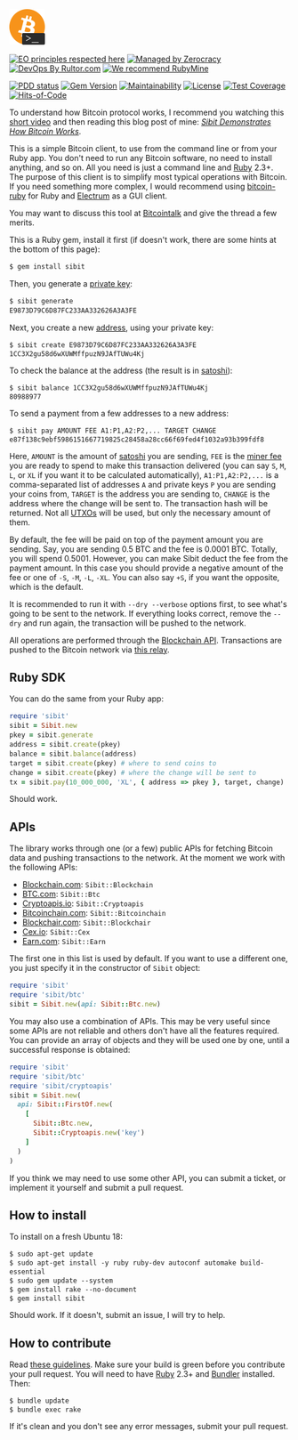 <img alt="logo" src="/logo.svg" width="64px"/>

[![EO principles respected here](https://www.elegantobjects.org/badge.svg)](https://www.elegantobjects.org)
[![Managed by Zerocracy](https://www.0crat.com/badge/C3RFVLU72.svg)](https://www.0crat.com/p/C3RFVLU72)
[![DevOps By Rultor.com](http://www.rultor.com/b/yegor256/sibit)](http://www.rultor.com/p/yegor256/sibit)
[![We recommend RubyMine](https://www.elegantobjects.org/rubymine.svg)](https://www.jetbrains.com/ruby/)

[![PDD status](http://www.0pdd.com/svg?name=yegor256/sibit)](http://www.0pdd.com/p?name=yegor256/sibit)
[![Gem Version](https://badge.fury.io/rb/sibit.svg)](http://badge.fury.io/rb/sibit)
[![Maintainability](https://api.codeclimate.com/v1/badges/74c909f06d4afa0d8001/maintainability)](https://codeclimate.com/github/yegor256/sibit/maintainability)
[![License](https://img.shields.io/badge/license-MIT-green.svg)](https://github.com/yegor256/takes/sibit/master/LICENSE.txt)
[![Test Coverage](https://img.shields.io/codecov/c/github/yegor256/sibit.svg)](https://codecov.io/github/yegor256/sibit?branch=master)
[![Hits-of-Code](https://hitsofcode.com/github/yegor256/sibit)](https://hitsofcode.com/view/github/yegor256/sibit)

To understand how Bitcoin protocol works, I recommend you watching
this [short video](https://www.youtube.com/watch?v=IV9pRBq5A4g) and
then reading this blog post of mine:
[_Sibit Demonstrates How Bitcoin Works_](https://www.yegor256.com/2019/05/07/sibit-bitcoin-command-line-client.html).

This is a simple Bitcoin client, to use from the command line
or from your Ruby app. You don't need to run any Bitcoin software,
no need to install anything, and so on. All you need is just a command line
and [Ruby](https://www.ruby-lang.org/en/) 2.3+. The purpose of this
client is to simplify most typical operations with Bitcoin. If you need
something more complex, I would recommend using
[bitcoin-ruby](https://github.com/lian/bitcoin-ruby) for Ruby and
[Electrum](https://electrum.org/) as a GUI client.

You may want to discuss this tool at [Bitcointalk](https://bitcointalk.org/index.php?topic=5130324)
and give the thread a few merits.

This is a Ruby gem, install it first (if doesn't work, there are
some hints at the bottom of this page):

```bash
$ gem install sibit
```

Then, you generate a [private key](https://en.bitcoin.it/wiki/Private_key):

```bash
$ sibit generate
E9873D79C6D87FC233AA332626A3A3FE
```

Next, you create a new [address](https://en.bitcoin.it/wiki/Address),
using your private key:

```
$ sibit create E9873D79C6D87FC233AA332626A3A3FE
1CC3X2gu58d6wXUWMffpuzN9JAfTUWu4Kj
```

To check the balance at the address (the result is in
[satoshi](https://en.bitcoin.it/wiki/Satoshi_%28unit%29)):

```
$ sibit balance 1CC3X2gu58d6wXUWMffpuzN9JAfTUWu4Kj
80988977
```

To send a payment from a few addresses to a new address:

```
$ sibit pay AMOUNT FEE A1:P1,A2:P2,... TARGET CHANGE
e87f138c9ebf5986151667719825c28458a28cc66f69fed4f1032a93b399fdf8
```

Here,
`AMOUNT` is the amount of [satoshi](https://en.bitcoin.it/wiki/Satoshi_%28unit%29) you are sending,
`FEE` is the [miner fee](https://en.bitcoin.it/wiki/Miner_fees) you are ready to spend to make this transaction delivered
(you can say `S`, `M`, `L`, or `XL` if you want it to be calculated automatically),
`A1:P1,A2:P2,...` is a comma-separated list of addresses `A` and private keys `P` you are sending your coins from,
`TARGET` is the address you are sending to,
`CHANGE` is the address where the change will be sent to.
The transaction hash will be returned.
Not all [UTXOs](https://en.wikipedia.org/wiki/Unspent_transaction_output)
will be used, but only the necessary amount of them.

By default, the fee will be paid on top of the payment amount you are sending.
Say, you are sending 0.5 BTC and the fee is 0.0001 BTC. Totally, you will
spend 0.5001. However, you can make Sibit deduct the fee from the payment
amount. In this case you should provide a negative amount of the fee
or one of `-S`, `-M`, `-L`, `-XL`. You can also say `+S`, if you want the
opposite, which is the default.

It is recommended to run it with `--dry --verbose` options first, to see
what's going to be sent to the network. If everything looks correct, remove
the `--dry` and run again, the transaction will be pushed to the network.

All operations are performed through the
[Blockchain API](https://www.blockchain.com/api/blockchain_api).
Transactions are pushed to the Bitcoin network via
[this relay](https://www.blockchain.com/btc/pushtx).

## Ruby SDK

You can do the same from your Ruby app:

```ruby
require 'sibit'
sibit = Sibit.new
pkey = sibit.generate
address = sibit.create(pkey)
balance = sibit.balance(address)
target = sibit.create(pkey) # where to send coins to
change = sibit.create(pkey) # where the change will be sent to
tx = sibit.pay(10_000_000, 'XL', { address => pkey }, target, change)
```

Should work.

## APIs

The library works through one (or a few) public APIs for fetching
Bitcoin data and pushing transactions to the network. At the moment we
work with the following APIs:

  * [Blockchain.com](https://www.blockchain.com/api/blockchain_api): `Sibit::Blockchain`
  * [BTC.com](https://btc.com/api-doc): `Sibit::Btc`
  * [Cryptoapis.io](https://docs.cryptoapis.io/rest-apis/blockchain-as-a-service-apis/btc/index): `Sibit::Cryptoapis`
  * [Bitcoinchain.com](https://bitcoinchain.com/api): `Sibit::Bitcoinchain`
  * [Blockchair.com](https://blockchair.com/api/docs): `Sibit::Blockchair`
  * [Cex.io](https://cex.io/rest-api): `Sibit::Cex`
  * [Earn.com](https://bitcoinfees.earn.com/api): `Sibit::Earn`

The first one in this list is used by default. If you want to use a different
one, you just specify it in the constructor of `Sibit` object:

```ruby
require 'sibit'
require 'sibit/btc'
sibit = Sibit.new(api: Sibit::Btc.new)
```

You may also use a combination of APIs. This may be very useful since
some APIs are not reliable and others don't have all the features required.
You can provide an array of objects and they
will be used one by one, until a successful response is obtained:

```ruby
require 'sibit'
require 'sibit/btc'
require 'sibit/cryptoapis'
sibit = Sibit.new(
  api: Sibit::FirstOf.new(
    [
      Sibit::Btc.new,
      Sibit::Cryptoapis.new('key')
    ]
  )
)
```

If you think we may need to use some other API, you can submit a ticket,
or implement it yourself and submit a pull request.

## How to install

To install on a fresh Ubuntu 18:

```
$ sudo apt-get update
$ sudo apt-get install -y ruby ruby-dev autoconf automake build-essential
$ sudo gem update --system
$ gem install rake --no-document
$ gem install sibit
```

Should work. If it doesn't, submit an issue, I will try to help.

## How to contribute

Read [these guidelines](https://www.yegor256.com/2014/04/15/github-guidelines.html).
Make sure your build is green before you contribute
your pull request. You will need to have [Ruby](https://www.ruby-lang.org/en/) 2.3+ and
[Bundler](https://bundler.io/) installed. Then:

```
$ bundle update
$ bundle exec rake
```

If it's clean and you don't see any error messages, submit your pull request.
